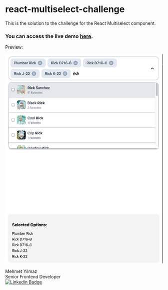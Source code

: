 # react-multiselect-challenge

This is the solution to the challenge for the React Multiselect component.

### You can access the live demo [here](https://react-multiselect-challenge.vercel.app/).

Preview: 

![Preview](https://raw.githubusercontent.com/mehmetyilmaz001/react-multiselect-challenge/main/public/react-multi-select.png)



Mehmet Yılmaz <br />
Senior Frontend Developer <br /> 
    [![Linkedin Badge](https://img.shields.io/badge/-mehmetyilmaz-blue?style=flat-square&logo=Linkedin&logoColor=white&link=https://www.linkedin.com/in/mehmetyilmaz001/)](https://www.linkedin.com/in/mehmetyilmaz001/)
